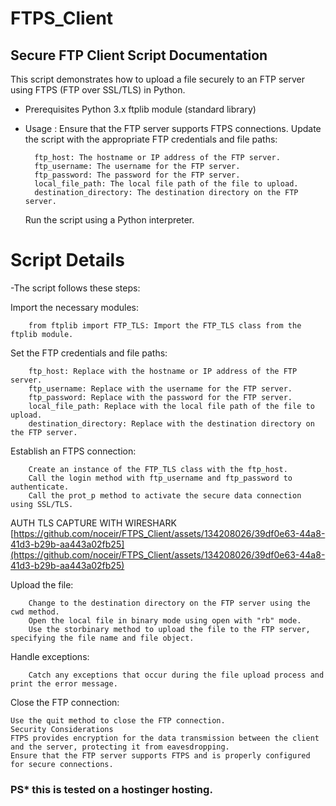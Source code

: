 # FTPS_Client
## Secure FTP Client Script Documentation
This script demonstrates how to upload a file securely to an FTP server using FTPS (FTP over SSL/TLS) in Python.

- Prerequisites
    Python 3.x
    ftplib module (standard library)
- Usage :
    Ensure that the FTP server supports FTPS connections.
    Update the script with the appropriate FTP credentials and file paths:
    
        ftp_host: The hostname or IP address of the FTP server.
        ftp_username: The username for the FTP server.
        ftp_password: The password for the FTP server.
        local_file_path: The local file path of the file to upload.
        destination_directory: The destination directory on the FTP server.

    Run the script using a Python interpreter.
# Script Details
-The script follows these steps:

   Import the necessary modules:

        from ftplib import FTP_TLS: Import the FTP_TLS class from the ftplib module.
        
   Set the FTP credentials and file paths:
   
        ftp_host: Replace with the hostname or IP address of the FTP server.
        ftp_username: Replace with the username for the FTP server.
        ftp_password: Replace with the password for the FTP server.
        local_file_path: Replace with the local file path of the file to upload.
        destination_directory: Replace with the destination directory on the FTP server.
        
   Establish an FTPS connection:

        Create an instance of the FTP_TLS class with the ftp_host.
        Call the login method with ftp_username and ftp_password to authenticate.
        Call the prot_p method to activate the secure data connection using SSL/TLS.
        
AUTH TLS CAPTURE WITH WIRESHARK
   [https://github.com/noceir/FTPS_Client/assets/134208026/39df0e63-44a8-41d3-b29b-aa443a02fb25](https://github.com/noceir/FTPS_Client/assets/134208026/39df0e63-44a8-41d3-b29b-aa443a02fb25)

        
   Upload the file:

        Change to the destination directory on the FTP server using the cwd method.
        Open the local file in binary mode using open with "rb" mode.
        Use the storbinary method to upload the file to the FTP server, specifying the file name and file object.
        
   Handle exceptions:

        Catch any exceptions that occur during the file upload process and print the error message.
        
   Close the FTP connection:

    Use the quit method to close the FTP connection.
    Security Considerations
    FTPS provides encryption for the data transmission between the client and the server, protecting it from eavesdropping.
    Ensure that the FTP server supports FTPS and is properly configured for secure connections.
### PS* this is tested on a hostinger hosting.
